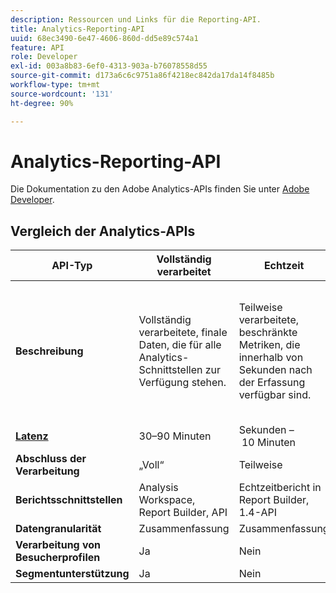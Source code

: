 ```yaml
---
description: Ressourcen und Links für die Reporting-API.
title: Analytics-Reporting-API
uuid: 68ec3490-6e47-4606-860d-dd5e89c574a1
feature: API
role: Developer
exl-id: 003a8b83-6ef0-4313-903a-b76078558d55
source-git-commit: d173a6c6c9751a86f4218ec842da17da14f8485b
workflow-type: tm+mt
source-wordcount: '131'
ht-degree: 90%

---
```


# Analytics-Reporting-API

Die Dokumentation zu den Adobe Analytics-APIs finden Sie unter [Adobe Developer](https://developer.adobe.com/analytics-apis/docs/2.0/).

## Vergleich der Analytics-APIs

| **API-Typ** | **Vollständig verarbeitet** | **Echtzeit** | **Livestream** | **Data Warehouse** |
| --- | --- | --- | --- | --- |
| **Beschreibung** | Vollständig verarbeitete, finale Daten, die für alle Analytics-Schnittstellen zur Verfügung stehen. | Teilweise verarbeitete, beschränkte Metriken, die innerhalb von Sekunden nach der Erfassung verfügbar sind. | Teilweise verarbeitete Trefferdaten, die innerhalb von Sekunden nach der Erfassung verfügbar sind. | Vollständig verarbeitete, finale Daten, die als Grundlage für umfangreiche Datenexporte dienen. |
| [**Latenz**](/help/technotes/latency.md) | 30–90 Minuten | Sekunden – 10 Minuten | Sekunden – 10 Minuten | 90 Minuten oder mehr |
| **Abschluss der Verarbeitung** | „Voll“ | Teilweise | Teilweise | „Voll“ |
| **Berichtsschnittstellen** | Analysis Workspace, Report Builder, API | Echtzeitbericht in Report Builder, 1.4-API | Nur API | Data Warehouse-API |
| **Datengranularität** | Zusammenfassung | Zusammenfassung | Trefferebene | Zusammenfassung |
| **Verarbeitung von Besucherprofilen** | Ja | Nein | Nein | Ja |
| **Segmentunterstützung** | Ja | Nein | Nein | Teilweise |
